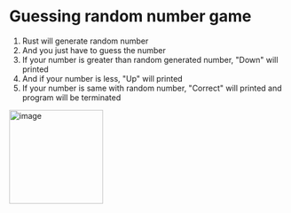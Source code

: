 # Guessing random number game
1. Rust will generate random number
2. And you just have to guess the number
3. If your number is greater than random generated number, "Down" will printed
4. And if your number is less, "Up" will printed
5. If your number is same with random number, "Correct" will printed and program will be terminated
<img width="169" alt="image" src="https://user-images.githubusercontent.com/39144276/171177308-8531bb1b-a409-4caf-be36-40e94b463b9a.png">
